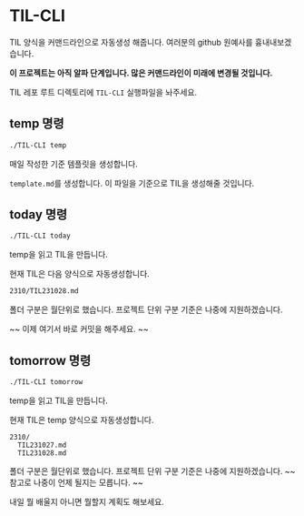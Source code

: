 # TIL-CLI

TIL 양식을 커맨드라인으로 자동생성 해줍니다. 여러분의 github 원예사를 흉내내보겠습니다.

**이 프로젝트는 아직 알파 단계입니다. 많은 커맨드라인이 미래에 변경될 것입니다.**

TIL 레포 루트 디렉토리에 `TIL-CLI` 실행파일을 놔주세요.

## temp 명령

```sh
./TIL-CLI temp
```

매일 작성한 기준 템플릿을 생성합니다.

`template.md`를 생성합니다. 이 파일을 기준으로 TIL을 생성해줄 것입니다.

## today 명령

```sh
./TIL-CLI today
```

temp을 읽고 TIL을 만듭니다.

현재 TIL은 다음 양식으로 자동생성합니다.

```sh
2310/TIL231028.md
```

폴더 구분은 월단위로 했습니다. 프로젝트 단위 구분 기준은 나중에 지원하겠습니다.

~~ 이제 여기서 바로 커밋을 해주세요. ~~

## tomorrow 명령

```sh
./TIL-CLI tomorrow
```

temp을 읽고 TIL을 만듭니다.

현재 TIL은 temp 양식으로 자동생성합니다.

```
2310/
  TIL231027.md
  TIL231028.md
```

폴더 구분은 월단위로 했습니다. 프로젝트 단위 구분 기준은 나중에 지원하겠습니다. ~~참고로 나중이 언제 될지는 모릅니다. ~~

내일 뭘 배울지 아니면 뭘할지 계획도 해보세요.
